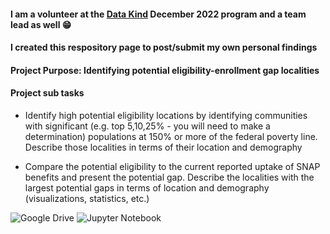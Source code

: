 #### I am a volunteer at the [Data Kind](https://datakind.org) December 2022 program and a team lead as well 😁

#### I created this respository page to post/submit my own personal findings

#### Project Purpose: Identifying potential eligibility-enrollment gap localities

#### Project sub tasks
- Identify high potential eligibility locations by identifying communities with significant (e.g. top 5,10,25% - you will need to make a determination) populations at 150% or more of the federal poverty line. Describe those localities in terms of their location and demography

- Compare the potential eligibility to the current reported uptake of SNAP benefits and present the potential gap. Describe the localities with the largest potential gaps in terms of location and demography (visualizations, statistics, etc.)


![Google Drive](https://img.shields.io/badge/Google%20Drive-4285F4?style=for-the-badge&logo=googledrive&logoColor=white) ![Jupyter Notebook](https://img.shields.io/badge/jupyter-%23FA0F00.svg?style=for-the-badge&logo=jupyter&logoColor=white)
